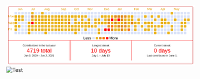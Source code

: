 ![Contribution](https://github.com/MoimHossain/git-contribution-generator/raw/main/contribution-graph.png)
![Test](https://justservemoimha.azurewebsites.net/?abc)
